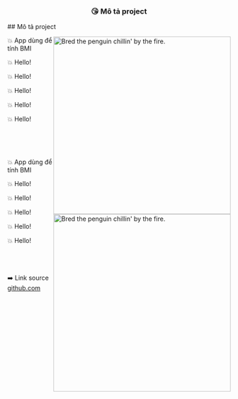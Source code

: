 
<div align="center">
  <h3>😘 Mô tả project</h3>
</div>
## Mô tả project

<div>
  <img align="right" alt="Bred the penguin chillin' by the fire." height="auto" width="400" src="https://images.unsplash.com/photo-1496181133206-80ce9b88a853?q=80&w=2071&auto=format&fit=crop&ixlib=rb-4.0.3&ixid=M3wxMjA3fDB8MHxwaG90by1wYWdlfHx8fGVufDB8fHx8fA%3D%3D" />

  <div>
    <p>💥 App dùng để tính BMI </p>
    <p>💥 Hello! </p>
    <p>💥 Hello! </p>
    <p>💥 Hello! </p>
    <p>💥 Hello! </p>
    <p>💥 Hello! </p>
  </div>
</div>

<br/>
<br/>
<br/>

<div>
  <img align="right" alt="Bred the penguin chillin' by the fire." height="auto" width="400" src="https://images.unsplash.com/photo-1496181133206-80ce9b88a853?q=80&w=2071&auto=format&fit=crop&ixlib=rb-4.0.3&ixid=M3wxMjA3fDB8MHxwaG90by1wYWdlfHx8fGVufDB8fHx8fA%3D%3D" />

  <div>
    <p>💥 App dùng để tính BMI </p>
    <p>💥 Hello! </p>
    <p>💥 Hello! </p>
    <p>💥 Hello! </p>
    <p>💥 Hello! </p>
    <p>💥 Hello! </p>
  </div>
</div>


<br/>
<br/>
<br/>


<div width="100%">
  <span>
    ➡️ Link source 
  <span>
    <a target="_blank" href="https://github.com/cszach/Raydiance">github.com</a>
  </span>
</span>
</div>

